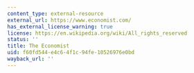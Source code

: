 ```yaml
---
content_type: external-resource
external_url: https://www.economist.com/
has_external_license_warning: true
license: https://en.wikipedia.org/wiki/All_rights_reserved
status: ''
title: The Economist
uid: f60fd544-e4c6-4f1c-94fe-10526976e0bd
wayback_url: ''
---
```

